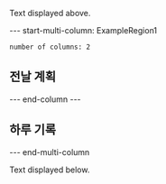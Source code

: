 Text displayed above.

--- start-multi-column: ExampleRegion1  
```column-settings  
number of columns: 2
```

## 전날 계획


--- end-column ---

## 하루 기록

--- end-multi-column

Text displayed below.
